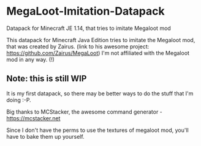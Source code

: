# MegaLoot-Imitation-Datapack
Datapack for Minecraft JE 1.14, that tries to imitate Megaloot mod

This datapack for Minecraft Java Edition tries to imitate the Megaloot mod, that was created by Zairus.
(link to his awesome project: https://github.com/Zairus/MegaLoot)
I'm not affiliated with the Megaloot mod in any way. (!)

 ## Note: this is still WIP

It is my first datapack, so there may be better ways to do the stuff that I'm doing :-P.

Big thanks to MCStacker, the awesome command generator - https://mcstacker.net

Since I don't have the perms to use the textures of megaloot mod, you'll have to
bake them up yourself.
